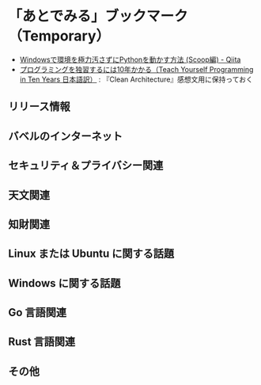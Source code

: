 # 「あとでみる」ブックマーク（Temporary）

- [Windowsで環境を極力汚さずにPythonを動かす方法 (Scoop編) - Qiita](https://qiita.com/rhene/items/a5616857981293d06940)
- [プログラミングを独習するには10年かかる（Teach Yourself Programming in Ten Years 日本語訳）](https://www.yamdas.org/column/technique/21-daysj.html) : 『Clean Architecture』感想文用に保持っておく

## リリース情報


## バベルのインターネット


## セキュリティ＆プライバシー関連


## 天文関連


## 知財関連


## Linux または Ubuntu に関する話題


## Windows に関する話題


## Go 言語関連


## Rust 言語関連


## その他


<!-- eof -->
